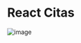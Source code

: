 # React Citas
![image](https://user-images.githubusercontent.com/27173859/151361021-33a1b700-0c80-4256-88e3-b380ddf32705.png)
